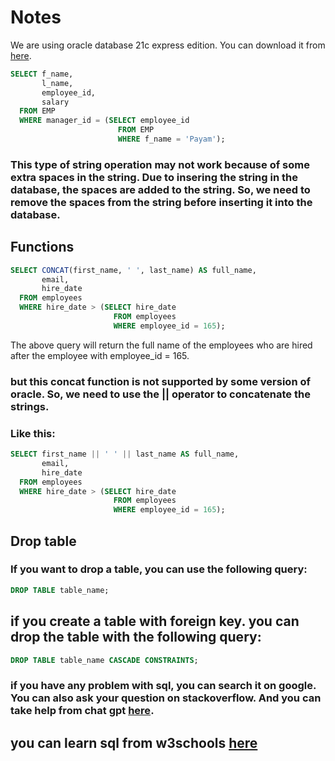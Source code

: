# Notes
We are using oracle database 21c express edition. You can download it from [here](https://www.oracle.com/database/technologies/xe-downloads.html).

```sql
SELECT f_name,
       l_name,
       employee_id,
       salary
  FROM EMP
  WHERE manager_id = (SELECT employee_id
                        FROM EMP
                        WHERE f_name = 'Payam');
```
### This type of string operation may not work because of some extra spaces in the string. Due to insering the string in the database, the spaces are added to the string. So, we need to remove the spaces from the string before inserting it into the database.
## Functions
```sql
SELECT CONCAT(first_name, ' ', last_name) AS full_name,
       email,
       hire_date
  FROM employees
  WHERE hire_date > (SELECT hire_date
                       FROM employees
                       WHERE employee_id = 165);
```
The above query will return the full name of the employees who are hired after the employee with employee_id = 165.
### but this concat function is not supported by some version of oracle. So, we need to use the || operator to concatenate the strings. 
### Like this:
```sql
SELECT first_name || ' ' || last_name AS full_name,
       email,
       hire_date
  FROM employees
  WHERE hire_date > (SELECT hire_date
                       FROM employees
                       WHERE employee_id = 165);
```
## Drop table
### If you want to drop a table, you can use the following query:
```sql
DROP TABLE table_name;
```
## if you create a table with foreign key. you can drop the table with the following query:
```sql
DROP TABLE table_name CASCADE CONSTRAINTS;
```
### if you have any problem with sql, you can search it on google. You can also ask your question on stackoverflow. And you can take help from chat gpt [here](https://chat.openai.com/).
## you can learn sql from w3schools [here](https://www.w3schools.com/sql/)
